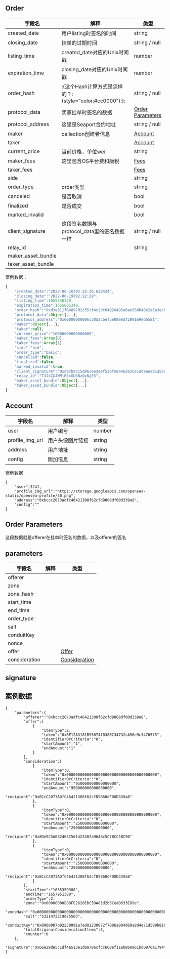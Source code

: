 ## Order
|字段名|解释|类型|
|---|---|---|
|created_date|用户listing时签名的时间|string|
|closing_date|挂单的过期时间|string / null|
|listing_time|created_date对应的Unix时间戳|number|
|expiration_time|closing_date对应的Unix时间戳|number|
|order_hash|:{这个Hash计算方式是怎样的？:(style="color:#cc0000"):}:|string / null|
|protocol_data|卖家挂单时签名的数据|[Order Parameters](brain://api.thebrain.com/zBJh6lmfMEWrNhIe90B2qA/dLp2dyRVNkuuj4wvOhfcaA/OrderParameters)|
|protocol_address|这里是Seaport合约地址|string / null|
|maker|cellection创建者信息|[Account](brain://api.thebrain.com/zBJh6lmfMEWrNhIe90B2qA/5P5TYq2orkeraweslJ_dPA/Account)|
|taker||[Account](brain://api.thebrain.com/zBJh6lmfMEWrNhIe90B2qA/5P5TYq2orkeraweslJ_dPA/Account)|
|current_price|当前价格，单位wei|string|
|maker_fees|这里包含OS平台费和版税|[Fees](brain://api.thebrain.com/zBJh6lmfMEWrNhIe90B2qA/sV0MDCBrOkmCHdY9H0nBWQ/Fees)|
|taker_fees||[Fees](brain://api.thebrain.com/zBJh6lmfMEWrNhIe90B2qA/sV0MDCBrOkmCHdY9H0nBWQ/Fees)|
|side||string|
|order_type|order类型|string|
|canceled|是否取消|bool|
|finalized|是否成交|bool|
|marked_invalid||bool|
|client_signature|这段签名数据与protocol_data里的签名数据一样|string / null|
|relay_id||string|
|maker_asset_bundle|||
|taker_asset_bundle|||

案例数据：
```js
{
	"created_date":"2022-06-16T02:25:30.630424", 
	"closing_date":"2022-06-19T02:22:29",
	"listing_time":1655346330,
	"expiration_time":1655605349,
	"order_hash":"0xd3e311f64897d2c55cf4c2dc64926485a6ae568b40e2a5a3ec60664c92ee4a47",
	"protocol_data":Object{...},
	"protocol_address":"0x00000000006c3852cbef3e08e8df289169ede581",
	"maker":Object{...},
	"taker":null,
	"current_price":"10000000000000000",
	"maker_fees":Array[0],
	"taker_fees":Array[1],
	"side":"bid",
	"order_type":"basic",
	"cancelled":false,
	"finalized":false,
	"marked_invalid":true,
	"client_signature":"0xd97b9c15d86c6e3eef536fe8a46263ce1dd9aea91a53a26a7cda5fa54ce9e577277484faab8bbbfa7a65ad0b1033016e3cfa180e810620d7c544df27e233083d1b",
	"relay_id":"T3JkZXJWMlR5cGU6NzQxNjE5",
	"maker_asset_bundle":Object{...},
	"taker_asset_bundle":Object{...}
}
```

## Account

|字段名|解释|类型|
|---|---|---|
|user|用户编号|number|
|profile_img_url|用户头像图片链接|string|
|address|用户地址|string|
|config|附加信息|string|

案例数据
```
{
	"user":3241,
	"profile_img_url":"https://storage.googleapis.com/opensea-static/opensea-profile/30.png",
	"address":"0xbccc2073adfc46421308f62cfd9868df00d339a8",
	"config":""
}
```

## Order Parameters

这段数据就是offerer在挂单时签名的数据，以及offerer的签名
## parameters
|字段名|解释|类型|
|---|---|---|
|offerer|||
|zone|||
|zone_hash|||
|start_time|||
|end_time|||
|order_type|||
|salt|||
|conduitKey|||
|nonce|||
|offer||[Offer](brain://api.thebrain.com/zBJh6lmfMEWrNhIe90B2qA/jXNszlC86ES0BrFmqTY-EQ/Offer)|
|consideration||[Consideration](brain://PMRc9FO0hkW2v1fEq-afaQ/Consideration)|


## signature


## 案例数据
```
{
    "parameters":{
        "offerer":"0xbccc2073adfc46421308f62cfd9868df00d339a8",
        "offer":[
            {
                "itemType":2,
                "token":"0xBF12A3181B95674f0380C34732cA50e9c3476575",
                "identifierOrCriteria":"0",
                "startAmount":"1",
                "endAmount":"1"
            }
        ],
        "consideration":[
            {
                "itemType":0,
                "token":"0x0000000000000000000000000000000000000000",
                "identifierOrCriteria":"0",
                "startAmount":"950000000000000000",
                "endAmount":"950000000000000000",
                "recipient":"0xBCcC2073ADfC46421308f62cfD9868dF00D339a8"
            },
            {
                "itemType":0,
                "token":"0x0000000000000000000000000000000000000000",
                "identifierOrCriteria":"0",
                "startAmount":"25000000000000000",
                "endAmount":"25000000000000000",
                "recipient":"0x8De9C5A032463C561423387a9648c5C7BCC5BC90"
            },
            {
                "itemType":0,
                "token":"0x0000000000000000000000000000000000000000",
                "identifierOrCriteria":"0",
                "startAmount":"25000000000000000",
                "endAmount":"25000000000000000",
                "recipient":"0xBCcC2073ADfC46421308f62cfD9868dF00D339a8"
            }
        ],
        "startTime":"1655359388",
        "endTime":"1657951388",
        "orderType":2,
        "zone":"0x00000000E88FE2628EbC5DA81d2b3CeaD633E89e",
        "zoneHash":"0x0000000000000000000000000000000000000000000000000000000000000000",
        "salt":"5321472219075503",
        "conduitKey":"0x0000007b02230091a7ed01230072f7006a004d60a8d4e71d599b8104250f0000",
        "totalOriginalConsiderationItems":3,
        "counter":0
    },
    "signature":"0x66e29de5c1df4a513e1d8a786cfcc668ef11eb860961bd0976a1794f9598c9096e4f88b64b72854925d03d7a97bb644b78ea49fdcbb8f71a6ea68f5a730660991c"
}
```
